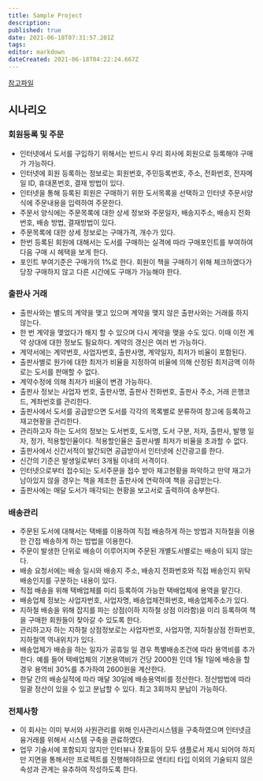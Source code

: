 ```yaml
---
title: Sample Project
description: 
published: true
date: 2021-06-18T07:31:57.201Z
tags: 
editor: markdown
dateCreated: 2021-06-18T04:22:24.667Z
---
```


[참고파일](/project.pdf)

## 시나리오
### 회원등록 및 주문
- 인터넷에서 도서를 구입하기 위해서는 반드시 우리 회사에 회원으로 등록해야 구매가 가능하다.
- 인터넷에 회원 등록하는 정보로는 회원번호, 주민등록번호, 주소, 전화번호, 전자메일 ID, 휴대폰번호, 결재 방법이 있다.
- 인터넷을 통해 등록된 회원은 구매하기 위한 도서목록을 선택하고 인터넷 주문서양식에 주문내용을 입력하여 주문한다.
- 주문서 양식에는 주문목록에 대한 상세 정보와 주문일자, 배송지주소, 배송지 전화번호, 배송 방법, 결재방법이 있다.
- 주문목록에 대한 상세 정보로는 구매가격, 개수가 있다.
- 한번 등록된 회원에 대해서는 도서를 구매하는 실격에 따라 구매포인트를 부여하여 다음 구매 시 헤택을 보게 한다.
- 포인트 부여기준은 구매가의 1%로 한다. 회원이 책을 구매하기 위해 체크하였다가 당장 구매하지 않고 다른 시간에도 구매가 가능해야 한다.

### 출판사 거래
- 출판사와는 별도의 계약을 맺고 있으며 계약을 맺지 않은 출판사와는 거래를 하지 않는다.
- 한 번 계약을 맺었다가 해지 할 수 있으며 다시 계약을 맺을 수도 있다. 이때 이전 계약 상대에 대한 정보도 필요하다. 계약의 갱신은 여러 번 가능하다.
- 계약서에는 계약번호, 사업자번호, 출판사명, 계약일자, 최저가 비율이 포함된다.
- 출판사별로 원가에 대한 최저가 비율을 지정하여 비율에 의해 산정된 최저금액 이하로는 도서를 판매할 수 없다.
- 계약수정에 의해 최저가 비율이 변경 가능하다.
- 출판사 정보는 사업자 번호, 출판사명, 출판사 전화번호, 출판사 주소, 거래 은행코드, 계좌번호를 관리한다.
- 출판사에서 도서를 공급받으면 도서를 각각의 목록별로 분류하여 창고에 등록하고 재고현황을 관리한다.
- 관리하고자 하는 도서의 정보는 도서번호, 도서명, 도서 구분, 저자, 출판사, 발행 일자, 정가, 적용할인율이다. 적용할인율은 출판사별 최저가 비율을 초과할 수 없다.
- 출판사에서 신간서적이 발간되면 공급받아서 인터넷에 신간광고를 한다.
- 신간의 기준은 발생일로부터 3개될 이내의 서격이다.
- 인터넷으로부터 접수되는 도서주문을 접수 받아 재고현황을 파악하고 만약 재고가 남아있지 않을 경우는 책을 제조한 출판사에 연락하여 책을 공급받는다.
- 출판사에는 매달 도서가 매각되는 현황을 보고서로 출력하여 송부한다.

### 배송관리
- 주문된 도서에 대해서는 택배를 이용하여 직접 배송하게 하는 방법과 지하철을 이용한 간접 배송하게 하는 밤법을 이용한다.
- 주문이 발생한 단위로 배송이 이루어지며 주문된 개별도서별로는 배송이 되지 않는다.
- 배송 요청서에는 배송 일시와 배송지 주소, 배송지 전화번호와 직접 배송인지 위탁배송인지를 구분하는 내용이 있다.
- 직접 배송을 위해 택배업체를 미리 등록하여 가능한 택배업체에 용역을 맡긴다.
- 배송업체 정보는 사업자번호, 사업자명, 배송업체전화번호, 배송업체주소가 있다.
- 지하철 배송을 위해 잡지를 파는 상점(이하 지하철 상점 이라함)을 미리 등록하여 책을 구매한 회원들이 찾아갈 수 있도록 한다.
- 관리하고자 하는 지하철 상점정보로는 사업자번호, 사업자명, 지하철상점 전화번호, 지하철역 역내위치가 있다.
- 배송업체가 배송을 하는 일자가 공휴일 일 경우 특별배송조건에 따라 용역비를 추가한다. 예를 들어 택배업체의 기본용역비가 건당 2000원 인데 1될 1일에 배송을 할 경우 용역비 30%를 추가하여 2600원을 계산한다.
- 한달 간의 배송실적에 따라 매달 30일에 배송용역비를 정산한다. 정산밤법에 따라 일괄 정산이 있을 수 있고 분납할 수 있다. 최고 3회까지 분납이 가능하다.

### 전체사항
- 이 회사는 이미 부서와 사원관리를 위해 인사관리시스템을 구축하였으며 인터넷금융거래를 위해서 시스템 구축을 관료하였다.
- 업무 기술서에 포함되지 않지만 인터뷰나 장표등이 모두 샘플로서 제시 되어야 하지만 지면을 통해서만 프로젝트를 진행해야하므로 엔티티 타입 이외의 기술되지 않은 속성과 관계는 유추하여 작성하도록 한다.
